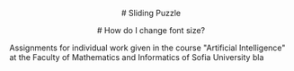 <p align="center">
# Sliding Puzzle
<p align="center">
# How do I change font size?


Assignments for individual work given in the course "Artificial Intelligence" at the Faculty of Mathematics and Informatics of Sofia University bla
